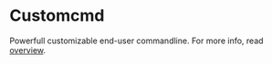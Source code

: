 # Customcmd

Powerfull customizable end-user commandline.
For more info, read [overview](https://github.com/Kovalit31/python-customcmd/blob/main/docs/overview.md).

